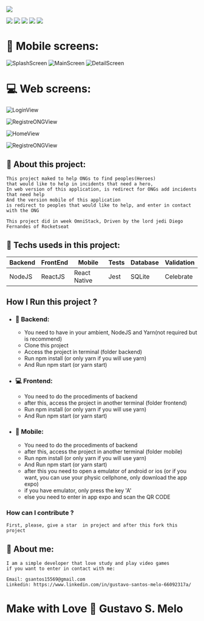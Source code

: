 <p text-align='center'>
    <img src='https://user-images.githubusercontent.com/45046288/77839744-d18c1980-7155-11ea-9769-bd8009f8ad73.png'/>
</p>

![](https://img.shields.io/github/license/GustavoSMelo/BeTheHero?style=for-the-badge)
![](https://img.shields.io/badge/Backend-NodeJS-green?style=for-the-badge&logo=node.js)
![](https://img.shields.io/badge/Frontend-ReactJS-blue?style=for-the-badge&logo=react)
![](https://img.shields.io/badge/Mobile-React%20Native-9cf?style=for-the-badge&logo=expo)
![](https://img.shields.io/badge/Database-SQLite-orange?style=for-the-badge)

# :iphone: Mobile screens:

![SplashScreen](https://user-images.githubusercontent.com/45046288/77839936-f8e3e600-7157-11ea-837c-17590d71753f.jpg)
![MainScreen](https://user-images.githubusercontent.com/45046288/77839942-0bf6b600-7158-11ea-9713-55426a834bd4.jpg)
![DetailScreen](https://user-images.githubusercontent.com/45046288/77839956-36487380-7158-11ea-8136-b671dd906d7a.jpg)

# :computer: Web screens:

![LoginView](https://user-images.githubusercontent.com/45046288/77839969-655ee500-7158-11ea-8323-6713a0509454.png)

![RegistreONGView](https://user-images.githubusercontent.com/45046288/77839976-73146a80-7158-11ea-9c43-96710d9263ac.png)

![HomeView](https://user-images.githubusercontent.com/45046288/77840735-110c3300-7161-11ea-8b5b-9fb832d0bf85.png)

![RegistreONGView](https://user-images.githubusercontent.com/45046288/77839981-8293b380-7158-11ea-8a70-457146fc9da1.png)

## :memo: About this project:

    This project maked to help ONGs to find peoples(Heroes)
    that would like to help in incidents that need a hero,
    In web version of this application, is redirect for ONGs add incidents that need help
    And the version mobile of this application
    is redirect to peoples that would like to help, and enter in contact with the ONG

    This project did in week OmniStack, Driven by the lord jedi Diego Fernandes of Rocketseat

## :rocket: Techs useds in this project:

| Backend | FrontEnd | Mobile       | Tests | Database | Validation |
| ------- | -------- | ------------ | ----- | -------- | ---------- |
| NodeJS  | ReactJS  | React Native | Jest  | SQLite   | Celebrate  |

## How I Run this project ?

- ### :floppy_disk: Backend:

  - You need to have in your ambient, NodeJS and Yarn(not required but is
    recommend)
  - Clone this project
  - Access the project in terminal (folder backend)
  - Run npm install (or only yarn if you will use yarn)
  - And Run npm start (or yarn start)

- ### :computer: Frontend:

  - You need to do the procediments of backend
  - after this, access the project in another terminal (folder frontend)
  - Run npm install (or only yarn if you will use yarn)
  - And Run npm start (or yarn start)

- ### :iphone: Mobile:

  - You need to do the procediments of backend
  - after this, access the project in another terminal (folder mobile)
  - Run npm install (or only yarn if you will use yarn)
  - And Run npm start (or yarn start)
  - after this you need to open a emulator of android or ios (or if you want,
    you can use your physic cellphone, only download the app expo)
  - if you have emulator, only press the key 'A'
  - else you need to enter in app expo and scan the QR CODE

### How can I contribute ?

    First, please, give a star  in project and after this fork this project

## :bust_in_silhouette: About me:

    I am a simple developer that love study and play video games
    if you want to enter in contact with me:

    Email: gsantos15569@gmail.com
    Linkedin: https://www.linkedin.com/in/gustavo-santos-melo-66092317a/

# Make with Love :heartbeat: Gustavo S. Melo
